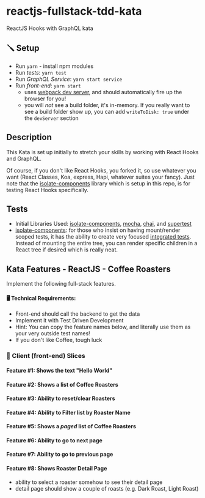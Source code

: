 # reactjs-fullstack-tdd-kata
ReactJS Hooks with GraphQL kata

## 🪛 Setup
- Run `yarn` - install npm modules
- Run *tests*: `yarn test`
- Run *GraphQL Service*: `yarn start service`
- Run *front-end*: `yarn start` 
    - uses [webpack dev server](https://webpack.js.org/configuration/dev-server), and should automatically fire up the browser for you!
    - you will _not_ see a build folder, it's in-memory.  If you really want to see a build folder show up, you can add `writeToDisk: true` under the `devServer` section
    
## Description
This Kata is set up initially to stretch your skills by working with React Hooks and GraphQL.

Of course, if you don't like React Hooks, you forked it, so use whatever you want (React Classes, Koa, express, Hapi, whatever suites your fancy).  Just note that the [isolate-components](https://github.com/davidmfoley/isolate-components) library which is setup in this repo, is for testing React Hooks specifically.

## Tests

- Initial Libraries Used: [isolate-components](https://www.npmjs.com/package/isolate-components), [mocha](https://mochajs.org), [chai](https://www.chaijs.com), and [supertest](https://github.com/visionmedia/supertest)
- [isolate-components](https://www.npmjs.com/package/isolate-components): for those who insist on having mount/render scoped tests, it has the ability to create very focused [integrated tests](https://vimeo.com/80533536).  Instead of mounting the entire tree, you can render specific children in a React tree if desired which is really neat.

## Kata Features - ReactJS - Coffee Roasters
Implement the following full-stack features.

#### 🖥 Technical Requirements:
- Front-end should call the backend to get the data
- Implement it with Test Driven Development
- Hint: You can copy the feature names below, and literally use them as your very outside test names!
- If you don't like Coffee, tough luck

### 📜 Client (front-end) Slices
#### Feature #1: Shows the text "Hello World"
#### Feature #2: Shows a list of Coffee Roasters
#### Feature #3: Ability to reset/clear Roasters
#### Feature #4: Ability to Filter list by Roaster Name
#### Feature #5: Shows a *paged* list of Coffee Roasters
#### Feature #6: Ability to go to next page
#### Feature #7: Ability to go to previous page
#### Feature #8: Shows Roaster Detail Page
- ability to select a roaster somehow to see their detail page
- detail page should show a couple of roasts (e.g. Dark Roast, Light Roast)
